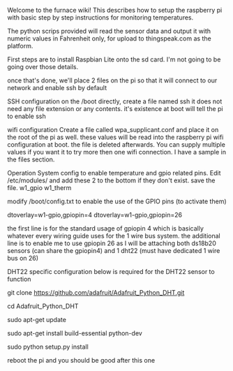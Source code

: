 Welcome to the furnace wiki!
This describes how to setup the raspberry pi with basic step by step instructions for monitoring temperatures.

The python scrips provided will read the sensor data and output it with numeric values in Fahrenheit only, for upload to thingspeak.com as the platform.

First steps are to install Raspbian Lite onto the sd card. I'm not going to be going over those details.

once that's done, we'll place 2 files on the pi so that it will connect to our network and enable ssh by default

SSH configuration
on the /boot directly, create a file named ssh it does not need any file extension or any contents. it's existence at boot will tell the pi to enable ssh

wifi configuration
Create a file called wpa_supplicant.conf and place it on the root of the pi as well. these values will be read into the raspberry pi wifi configuration at boot. the file is deleted afterwards. You can supply multiple values if you want it to try more then one wifi connection. I have a sample in the files section.

Operation System config to enable temperature and gpio related pins.
Edit /etc/modules/ and add these 2 to the bottom if they don't exist. save the file. w1_gpio w1_therm

modify /boot/config.txt to enable the use of the GPIO pins (to activate them)

dtoverlay=w1-gpio,gpiopin=4 dtoverlay=w1-gpio,gpiopin=26

the first line is for the standard usage of gpiopin 4 which is basically whatever every wiring guide uses for the 1 wire bus system. the additional line is to enable me to use gpiopin 26 as I will be attaching both ds18b20 sensors (can share the gpiopin4) and 1 dht22 (must have dedicated 1 wire bus on 26)

DHT22 specific configuration
below is required for the DHT22 sensor to function

git clone https://github.com/adafruit/Adafruit_Python_DHT.git

cd Adafruit_Python_DHT

sudo apt-get update

sudo apt-get install build-essential python-dev

sudo python setup.py install

reboot the pi and you should be good after this one
